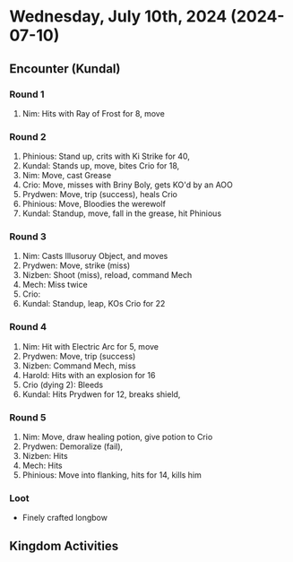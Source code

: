 # Wednesday, July 10th, 2024 (2024-07-10)

## Encounter (Kundal)

### Round 1

1. Nim: Hits with Ray of Frost for 8, move

### Round 2

1. Phinious: Stand up, crits with Ki Strike for 40, 
1. Kundal: Stands up, move, bites Crio for 18, 
1. Nim: Move, cast Grease
1. Crio: Move, misses with Briny Boly, gets KO'd by an AOO
1. Prydwen: Move, trip (success), heals Crio
1. Phinious: Move, Bloodies the werewolf
1. Kundal: Standup, move, fall in the grease, hit Phinious

### Round 3

1. Nim: Casts Illusoruy Object, and moves
1. Prydwen: Move, strike (miss)
1. Nizben: Shoot (miss), reload, command Mech
1. Mech: Miss twice
1. Crio: 
1. Kundal: Standup, leap, KOs Crio for 22

### Round 4

1. Nim: Hit with Electric Arc for 5, move
1. Prydwen: Move, trip (success)
1. Nizben: Command Mech, miss
1. Harold: Hits with an explosion for 16
1. Crio (dying 2): Bleeds 
1. Kundal: Hits Prydwen for 12, breaks shield, 

### Round 5

1. Nim: Move, draw healing potion, give potion to Crio
1. Prydwen: Demoralize (fail), 
1. Nizben: Hits
1. Mech: Hits
1. Phinious: Move into flanking, hits for 14, kills him

### Loot

- Finely crafted longbow 

## Kingdom Activities
